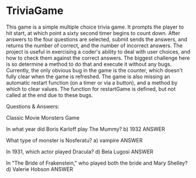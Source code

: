 # TriviaGame

This game is a simple multiple choice trivia game. It prompts the player to hit start, at which point a sixty second timer begins to count down. After answers to the four questions are selected, submit sends the answers, and returns the number of correct, and the number of incorrect answers. The project is useful in exercising a coder's ability to deal with user choices, and how to check them against the correct answers. The biggest challenge here is so determine a method to do that and execute it without any bugs. Currently, the only obvious bug in the game is the counter, which doesn't fully clear when the game is refreshed. The game is also missing an automatic restart function (on a timer or via a button), and a method by which to clear values. The function for restartGame is defined, but not called at the end due to these bugs. 


Questions & Answers:

Classic Movie Monsters Game

In what year did Boris Karloff play The Mummy? 
b) 1932 ANSWER


What type of monster is Nosferatu?
a) vampire ANSWER


In 1931, which actor played Dracula?
d) Bela Lugosi ANSWER


In "The Bride of Frakenstein," who played both the bride and Mary Shelley? 
d) Valerie Hobson ANSWER



